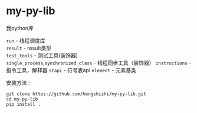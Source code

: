 # my-py-lib
我python库   
   
`run` - 线程调度库   
`result` - result类型   
`test_tools` - 测试工具(装饰器)   
`single_process`,`synchronized_class` - 线程同步工具（装饰器）
`instructions` - 指令工具，解释器
`stapi` - 符号表api
`element` - 元素基类

安装方法 :
```
git clone https://github.com/hengshizhi/my-py-lib.git
cd my-py-lib
pip install .
```